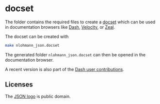 # docset

The folder contains the required files to create a [docset](https://kapeli.com/docsets) which can be used in
documentation browsers like [Dash](https://kapeli.com/dash), [Velocity](https://velocity.silverlakesoftware.com), or
[Zeal](https://zealdocs.org).

The docset can be created with

```sh
make nlohmann_json.docset
```

The generated folder `nlohmann_json.docset` can then be opened in the documentation browser.

A recent version is also part of the [Dash user contributions](https://github.com/Kapeli/Dash-User-Contributions/tree/master/docsets/JSON_for_Modern_C%2B%2B).

## Licenses

The [JSON logo](https://commons.wikimedia.org/wiki/File:JSON_vector_logo.svg) is public domain.
